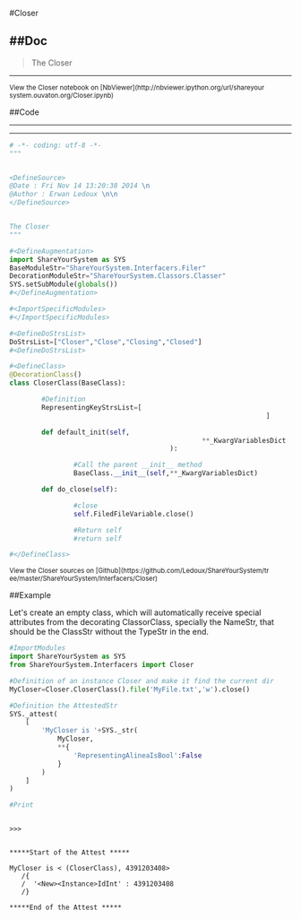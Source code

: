 

<!--
FrozenIsBool False
-->

#Closer

##Doc
----


>
> The Closer
>

----

<small>
View the Closer notebook on [NbViewer](http://nbviewer.ipython.org/url/shareyour
system.ouvaton.org/Closer.ipynb)
</small>




<!--
FrozenIsBool False
-->

##Code

----

<ClassDocStr>

----

```python
# -*- coding: utf-8 -*-
"""


<DefineSource>
@Date : Fri Nov 14 13:20:38 2014 \n
@Author : Erwan Ledoux \n\n
</DefineSource>


The Closer
"""

#<DefineAugmentation>
import ShareYourSystem as SYS
BaseModuleStr="ShareYourSystem.Interfacers.Filer"
DecorationModuleStr="ShareYourSystem.Classors.Classer"
SYS.setSubModule(globals())
#</DefineAugmentation>

#<ImportSpecificModules>
#</ImportSpecificModules>

#<DefineDoStrsList>
DoStrsList=["Closer","Close","Closing","Closed"]
#<DefineDoStrsList>

#<DefineClass>
@DecorationClass()
class CloserClass(BaseClass):

        #Definition
        RepresentingKeyStrsList=[
                                                                ]

        def default_init(self,
                                                **_KwargVariablesDict
                                        ):

                #Call the parent __init__ method
                BaseClass.__init__(self,**_KwargVariablesDict)

        def do_close(self):

                #close
                self.FiledFileVariable.close()

                #Return self
                #return self

#</DefineClass>


```

<small>
View the Closer sources on [Github](https://github.com/Ledoux/ShareYourSystem/tr
ee/master/ShareYourSystem/Interfacers/Closer)
</small>




<!---
FrozenIsBool True
-->

##Example

Let's create an empty class, which will automatically receive
special attributes from the decorating ClassorClass,
specially the NameStr, that should be the ClassStr
without the TypeStr in the end.

```python
#ImportModules
import ShareYourSystem as SYS
from ShareYourSystem.Interfacers import Closer

#Definition of an instance Closer and make it find the current dir
MyCloser=Closer.CloserClass().file('MyFile.txt','w').close()

#Definition the AttestedStr
SYS._attest(
    [
        'MyCloser is '+SYS._str(
            MyCloser,
            **{
                'RepresentingAlineaIsBool':False
            }
        )
    ]
)

#Print



```


```console
>>>


*****Start of the Attest *****

MyCloser is < (CloserClass), 4391203408>
   /{
   /  '<New><Instance>IdInt' : 4391203408
   /}

*****End of the Attest *****



```


